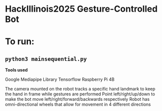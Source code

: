 # HackIllinois2025 Gesture-Controlled Bot

# To run:
``
python3 mainsequential.py
``
---

**Tools used**

Google Mediapipe Library
Tensorflow
Raspberry Pi 4B

The camera mounted on the robot tracks a specific hand landmark to keep the hand in frame while gestures are performed
Point left/right/up/down to make the bot move left/right/forward/backwards respectively
Robot has omni-directional wheels that allow for movement in 4 different directions
